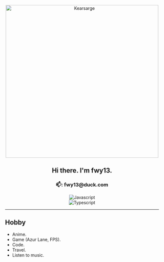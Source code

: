 <div align="center">

<img src="https://azurlane.netojuu.com/images/2/2d/KearsargeSpringWithoutBG.png" height="500px" alt="Kearsarge" />

<h2>Hi there. I'm fwy13.</h2>

<h3>📫: fwy13@duck.com</h3>

<img alt="Javascript" src="https://img.shields.io/badge/Javascript-F0DB4F?style=for-the-badge&labelColor=black&logo=javascript&logoColor=F0DB4F" />
<br>
<img alt="Typescript" src="https://img.shields.io/badge/Typescript-007acc?style=for-the-badge&labelColor=black&logo=typescript&logoColor=007acc" />

</div>

---

## Hobby
- Anime.
- Game (Azur Lane, FPS).
- Code.
- Travel.
- Listen to music.
